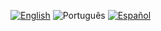 [![English](https://img.shields.io/badge/English-blue)](README.md)
![Português](https://img.shields.io/badge/Portugu%C3%AAs-8484FF)
[![Español](https://img.shields.io/badge/Espa%C3%B1ol-blue)](LEAME.md)
